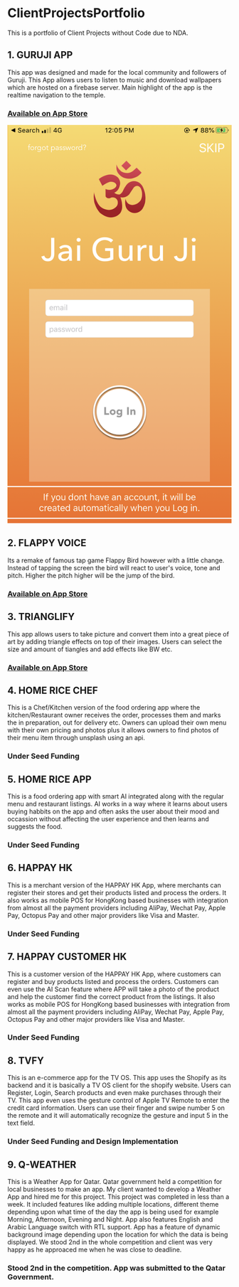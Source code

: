 
# ClientProjectsPortfolio
This is a portfolio of Client Projects without Code due to NDA. 

## 1. GURUJI APP
This app was designed and made for the local community and followers of Guruji. This App allows users to listen to music and download wallpapers which are hosted on a firebase server. Main highlight of the app is the realtime navigation to the temple.

### [Available on App Store](https://apps.apple.com/us/app/jai-guru-ji/id1214655069)

![GuruJi App](IMG_65172.PNG)

## 2. FLAPPY VOICE
Its a remake of famous tap game Flappy Bird however with a little change. Instead of tapping the screen the bird will react to user's voice, tone and pitch. Higher the pitch higher will be the jump of the bird. 

### [Available on App Store](https://apps.apple.com/am/app/flappy-voice/id1219755200)



## 3. TRIANGLIFY
This app allows users to take picture and convert them into a great piece of art by adding triangle effects on top of their images. Users can select the size and amount of tiangles and add effects like BW etc. 

### [Available on App Store](https://apps.apple.com/us/app/trianglify-create-polygon-art/id1297982647)



## 4. HOME RICE CHEF
This is a Chef/Kitchen version of the food ordering app where the kitchen/Restaurant owner receives the order, processes them and marks the in preparation, out for delivery etc. Owners can upload their own menu with their own pricing and photos plus it allows owners to find photos of their menu item through unsplash using an api. 

### Under Seed Funding



## 5. HOME RICE APP
This is a food ordering app with smart AI integrated along with the regular menu and restaurant listings. AI works in a way where it learns about users buying habbits on the app and often asks the user about their mood and occassion without affecting the user experience and then learns and suggests the food. 

### Under Seed Funding



## 6. HAPPAY HK 
This is a merchant version of the HAPPAY HK App, where merchants can register their stores and get their products listed and process the orders. It also works as mobile POS for HongKong based businesses with integration from almost all the payment providers including AliPay, Wechat Pay, Apple Pay, Octopus Pay and other major providers like Visa and Master. 

### Under Seed Funding



## 7. HAPPAY CUSTOMER HK
This is a customer version of the HAPPAY HK App, where customers can register and buy products listed and process the orders. Customers can even use the AI Scan feature where APP will take a photo of the product and help the customer find the correct product from the listings. It also works as mobile POS for HongKong based businesses with integration from almost all the payment providers including AliPay, Wechat Pay, Apple Pay, Octopus Pay and other major providers like Visa and Master.

### Under Seed Funding



## 8. TVFY
This is an e-commerce app for the TV OS. This app uses the Shopify as its backend and it is basically a TV OS client for the shopify website. Users can Register, Login, Search products and even make purchases through their TV. This app even uses the gesture control of Apple TV Remote to enter the credit card information. Users can use their finger and swipe number 5 on the remote and it will automatically recognize the gesture and input 5 in the text field. 

### Under Seed Funding and Design Implementation




## 9. Q-WEATHER
This is a Weather App for Qatar. Qatar government held a competition for local businesses to make an app. My client wanted to develop a Weather App and hired me for this project. This project was completed in less than a week. It included features like adding multiple locations, different theme depending upon what time of the day the app is being used for example Morning, Afternoon, Evening and Night. App also features English and Arabic Language switch with RTL support. App has a feature of dynamic background image depending upon the location for which the data is being displayed. We stood 2nd in the whole competition and client was very happy as he approaced me when he was close to deadline. 

### Stood 2nd in the competition. App was submitted to the Qatar Government.
